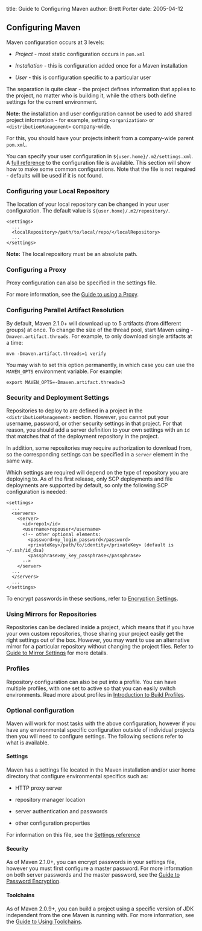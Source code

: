 title: Guide to Configuring Maven
author: Brett Porter
date: 2005-04-12

<!--
Licensed to the Apache Software Foundation (ASF) under one
or more contributor license agreements.  See the NOTICE file
distributed with this work for additional information
regarding copyright ownership.  The ASF licenses this file
to you under the Apache License, Version 2.0 (the
"License"); you may not use this file except in compliance
with the License.  You may obtain a copy of the License at

    http://www.apache.org/licenses/LICENSE-2.0

Unless required by applicable law or agreed to in writing,
software distributed under the License is distributed on an
"AS IS" BASIS, WITHOUT WARRANTIES OR CONDITIONS OF ANY
KIND, either express or implied.  See the License for the
specific language governing permissions and limitations
under the License.
-->

## Configuring Maven


 Maven configuration occurs at 3 levels:



 - _Project_ - most static configuration occurs in `pom.xml`

 - _Installation_ - this is configuration added once for a Maven installation

 - _User_ - this is configuration specific to a particular user


 The separation is quite clear - the project defines information that applies to the project, no matter who is building it, while the others both define settings for the current environment.


 **Note:** the installation and user configuration cannot be used to add shared project information - for example, setting `<organization>` or `<distributionManagement>` company-wide.


 For this, you should have your projects inherit from a company-wide parent `pom.xml`.


<!-- TODO: versioning doc that discusses this -->
 You can specify your user configuration in `${user.home}/.m2/settings.xml`. A [full reference](../../maven-settings/settings.html) to the configuration file is available. This section will show how to make some common configurations. Note that the file is not required - defaults will be used if it is not found.


### Configuring your Local Repository


 The location of your local repository can be changed in your user configuration. The default value is `${user.home}/.m2/repository/`.



```
<settings>
  ...
  <localRepository>/path/to/local/repo/</localRepository>
  ...
</settings>
```

 **Note:** The local repository must be an absolute path.



### Configuring a Proxy


 Proxy configuration can also be specified in the settings file.


 For more information, see the [ Guide to using a Proxy](./guide-proxies.html).



### Configuring Parallel Artifact Resolution


 By default, Maven 2.1.0+ will download up to 5 artifacts (from different groups) at once. To change the size of the thread pool, start Maven using `-Dmaven.artifact.threads`. For example, to only download single artifacts at a time:



```
mvn -Dmaven.artifact.threads=1 verify
```

 You may wish to set this option permanently, in which case you can use the `MAVEN_OPTS` environment variable. For example:



```
export MAVEN_OPTS=-Dmaven.artifact.threads=3
```


### Security and Deployment Settings


 Repositories to deploy to are defined in a project in the `<distributionManagement>` section. However, you cannot put your username, password, or other security settings in that project. For that reason, you should add a server definition to your own settings with an `id` that matches that of the deployment repository in the project.


 In addition, some repositories may require authorization to download from, so the corresponding settings can be specified in a `server` element in the same way.


 Which settings are required will depend on the type of repository you are deploying to. As of the first release, only SCP deployments and file deployments are supported by default, so only the following SCP configuration is needed:



```
<settings>
  ...
  <servers>
    <server>
      <id>repo1</id>
      <username>repouser</username>
      <!-- other optional elements:
        <password>my_login_password</password>
        <privateKey>/path/to/identity</privateKey> (default is ~/.ssh/id_dsa)
        <passphrase>my_key_passphrase</passphrase>
      -->
    </server>
  ...
  </servers>
  ...
</settings>
```

 To encrypt passwords in these sections, refer to [ Encryption Settings](./guide-encryption.html).



### Using Mirrors for Repositories


 Repositories can be declared inside a project, which means that if you have your own custom repositories, those sharing your project easily get the right settings out of the box. However, you may want to use an alternative mirror for a particular repository without changing the project files. Refer to [ Guide to Mirror Settings](./guide-mirror-settings.html) for more details.



### Profiles


 Repository configuration can also be put into a profile. You can have multiple profiles, with one set to active so that you can easily switch environments. Read more about profiles in [Introduction to Build Profiles](../introduction/introduction-to-profiles.html).



### Optional configuration


 Maven will work for most tasks with the above configuration, however if you have any environmental specific configuration outside of individual projects then you will need to configure settings. The following sections refer to what is available.


#### Settings


 Maven has a settings file located in the Maven installation and/or user home directory that configure environmental specifics such as:



 - HTTP proxy server

 - repository manager location

 - server authentication and passwords

 - other configuration properties


 For information on this file, see the [Settings reference](/settings.html)



#### Security


 As of Maven 2.1.0+, you can encrypt passwords in your settings file, however you must first configure a master password. For more information on both server passwords and the master password, see the [Guide to Password Encryption](./guide-encryption.html).



#### Toolchains


 As of Maven 2.0.9+, you can build a project using a specific version of JDK independent from the one Maven is running with. For more information, see the [Guide to Using Toolchains](./guide-using-toolchains.html).




